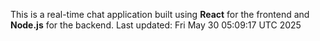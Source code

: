 This is a real-time chat application built using **React** for the frontend and **Node.js** for the backend.
Last updated: Fri May 30 05:09:17 UTC 2025

